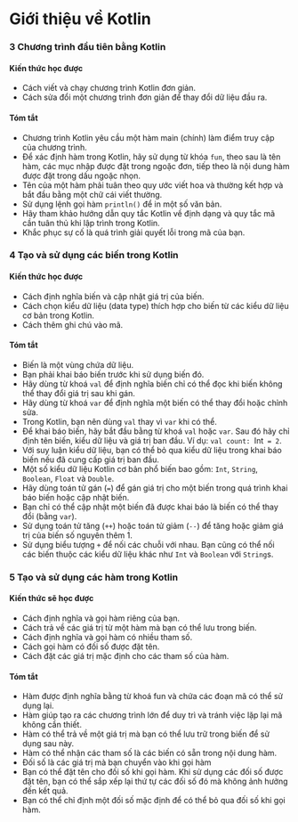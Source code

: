 Giới thiệu về Kotlin
=================
### 3 Chương trình đầu tiên bằng Kotlin
#### **Kiến thức học được**
- Cách viết và chạy chương trình Kotlin đơn giản.
- Cách sửa đổi một chương trình đơn giản để thay đổi dữ liệu đầu ra.
#### **Tóm tắt**
- Chương trình Kotlin yêu cầu một hàm main (chính) làm điểm truy cập của chương trình.
- Để xác định hàm trong Kotlin, hãy sử dụng từ khóa `fun`, theo sau là tên hàm, các mục nhập được đặt trong ngoặc đơn, tiếp theo là nội dung hàm được đặt trong dấu ngoặc nhọn.
- Tên của một hàm phải tuân theo quy ước viết hoa và thường kết hợp và bắt đầu bằng một chữ cái viết thường.
- Sử dụng lệnh gọi hàm `println()` để in một số văn bản.
- Hãy tham khảo hướng dẫn quy tắc Kotlin về định dạng và quy tắc mã cần tuân thủ khi lập trình trong Kotlin.
- Khắc phục sự cố là quá trình giải quyết lỗi trong mã của bạn.

### 4 Tạo và sử dụng các biến trong Kotlin
#### **Kiến thức học được**
- Cách định nghĩa biến và cập nhật giá trị của biến.
- Cách chọn kiểu dữ liệu (data type) thích hợp cho biến từ các kiểu dữ liệu cơ bản trong Kotlin.
- Cách thêm ghi chú vào mã.
#### **Tóm tắt**
- Biến là một vùng chứa dữ liệu.
- Bạn phải khai báo biến trước khi sử dụng biến đó.
- Hãy dùng từ khoá `val` để định nghĩa biến chỉ có thể đọc khi biến không thể thay đổi giá trị sau khi gán.
- Hãy dùng từ khoá `var` để định nghĩa một biến có thể thay đổi hoặc chỉnh sửa.
- Trong Kotlin, bạn nên dùng `val` thay vì `var` khi có thể.
- Để khai báo biến, hãy bắt đầu bằng từ khoá `val` hoặc `var`. Sau đó hãy chỉ định tên biến, kiểu dữ liệu và giá trị ban đầu. Ví dụ: `val count: `Int` = 2`.
- Với suy luận kiểu dữ liệu, bạn có thể bỏ qua kiểu dữ liệu trong khai báo biến nếu đã cung cấp giá trị ban đầu.
- Một số kiểu dữ liệu Kotlin cơ bản phổ biến bao gồm: `Int`, `String`, `Boolean`, `Float` và `Double`.
- Hãy dùng toán tử gán (`=`) để gán giá trị cho một biến trong quá trình khai báo biến hoặc cập nhật biến.
- Bạn chỉ có thể cập nhật một biến đã được khai báo là biến có thể thay đổi (bằng `var`).
- Sử dụng toán tử tăng (`++`) hoặc toán tử giảm (`--`) để tăng hoặc giảm giá trị của biến số nguyên thêm 1.
- Sử dụng biểu tượng `+` để nối các chuỗi với nhau. Bạn cũng có thể nối các biến thuộc các kiểu dữ liệu khác như `Int` và `Boolean` với `String`s.

### 5 Tạo và sử dụng các hàm trong Kotlin
#### **Kiến thức sẽ học được**
- Cách định nghĩa và gọi hàm riêng của bạn.
- Cách trả về các giá trị từ một hàm mà bạn có thể lưu trong biến.
- Cách định nghĩa và gọi hàm có nhiều tham số.
- Cách gọi hàm có đối số được đặt tên.
- Cách đặt các giá trị mặc định cho các tham số của hàm.
#### **Tóm tắt**
- Hàm được định nghĩa bằng từ khoá fun và chứa các đoạn mã có thể sử dụng lại.
- Hàm giúp tạo ra các chương trình lớn để duy trì và tránh việc lặp lại mã không cần thiết.
- Hàm có thể trả về một giá trị mà bạn có thể lưu trữ trong biến để sử dụng sau này.
- Hàm có thể nhận các tham số là các biến có sẵn trong nội dung hàm.
- Đối số là các giá trị mà bạn chuyển vào khi gọi hàm
- Bạn có thể đặt tên cho đối số khi gọi hàm. Khi sử dụng các đối số được đặt tên, bạn có thể sắp xếp lại thứ tự các đối số đó mà không ảnh hưởng đến kết quả.
- Bạn có thể chỉ định một đối số mặc định để có thể bỏ qua đối số khi gọi hàm.
